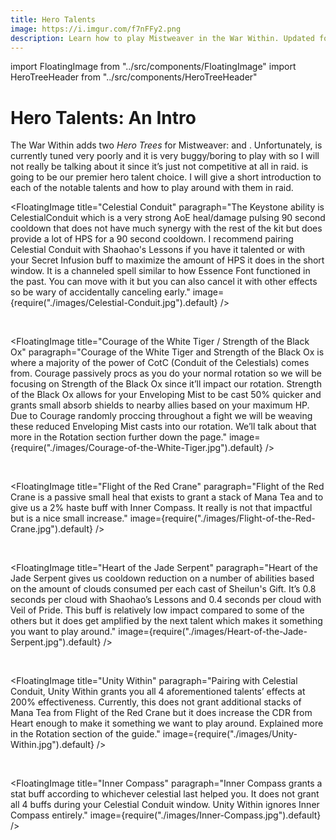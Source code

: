 ```yaml
---
title: Hero Talents
image: https://i.imgur.com/f7nFFy2.png
description: Learn how to play Mistweaver in the War Within. Updated for 11.1.
---
```


import FloatingImage from "../src/components/FloatingImage"
import HeroTreeHeader from "../src/components/HeroTreeHeader"

# Hero Talents: An Intro

The War Within adds two *Hero Trees* for Mistweaver: <HeroTreeHeader heroTree="Conduit of the Celestials"/> and <HeroTreeHeader heroTree="Master of Harmony"/>. Unfortunately, <HeroTreeHeader heroTree="Master of Harmony" showImage={false} /> is currently tuned very poorly and it is very buggy/boring to play with so I will not really be talking about it since it’s just not competitive at all in raid. <HeroTreeHeader heroTree="Conduit of the Celestials" showImage={false} /> is going to be our premier hero talent choice. I will give a short introduction to each of the notable talents and how to play around with them in raid.


<FloatingImage title="Celestial Conduit" paragraph="The Keystone ability is CelestialConduit which is a very strong AoE heal/damage pulsing 90 second cooldown that does not have much synergy with the rest of the kit but does provide a lot of HPS for a 90 second cooldown. I recommend pairing Celestial Conduit with Shaohao's Lessons if you have it talented or with your Secret Infusion buff to maximize the amount of HPS it does in the short window. It is a channeled spell similar to how Essence Font functioned in the past. You can move with it but you can also cancel it with other effects so be wary of accidentally canceling early." image={require("./images/Celestial-Conduit.jpg").default} />

&nbsp;

<FloatingImage title="Courage of the White Tiger / Strength of the Black Ox" paragraph="Courage of the White Tiger and Strength of the Black Ox is where a majority of the power of CotC (Conduit of the Celestials) comes from. Courage passively procs as you do your normal rotation so we will be focusing on Strength of the Black Ox since it’ll impact our rotation. Strength of the Black Ox allows for your <WH>Enveloping Mist</WH> to be cast 50% quicker and grants small absorb shields to nearby allies based on your maximum HP. Due to Courage randomly proccing throughout a fight we will be weaving these reduced Enveloping Mist casts into our rotation. We’ll talk about that more in the Rotation section further down the page." image={require("./images/Courage-of-the-White-Tiger.jpg").default} />

&nbsp;

<FloatingImage title="Flight of the Red Crane" paragraph="Flight of the Red Crane is a passive small heal that exists to grant a stack of Mana Tea and to give us a 2% haste buff with Inner Compass. It really is not that impactful but is a nice small increase." image={require("./images/Flight-of-the-Red-Crane.jpg").default} />

&nbsp;

<FloatingImage title="Heart of the Jade Serpent" paragraph="Heart of the Jade Serpent gives us cooldown reduction on a number of abilities based on the amount of clouds consumed per each cast of Sheilun's Gift. It’s 0.8 seconds per cloud with Shaohao’s Lessons and 0.4 seconds per cloud with Veil of Pride.  This buff is relatively low impact compared to some of the others but it does get amplified by the next talent which makes it something you want to play around." image={require("./images/Heart-of-the-Jade-Serpent.jpg").default} />

&nbsp;

<FloatingImage title="Unity Within" paragraph="Pairing with Celestial Conduit, Unity Within grants you all 4 aforementioned talents’ effects at 200% effectiveness. Currently, this does not grant additional stacks of Mana Tea from Flight of the Red Crane but it does increase the CDR from Heart enough to make it something we want to play around. Explained more in the Rotation section of the guide." image={require("./images/Unity-Within.jpg").default} />

&nbsp;

<FloatingImage title="Inner Compass" paragraph="Inner Compass grants a stat buff according to whichever celestial last helped you. It does not grant all 4 buffs during your Celestial Conduit window. Unity Within ignores Inner Compass entirely." image={require("./images/Inner-Compass.jpg").default} />



